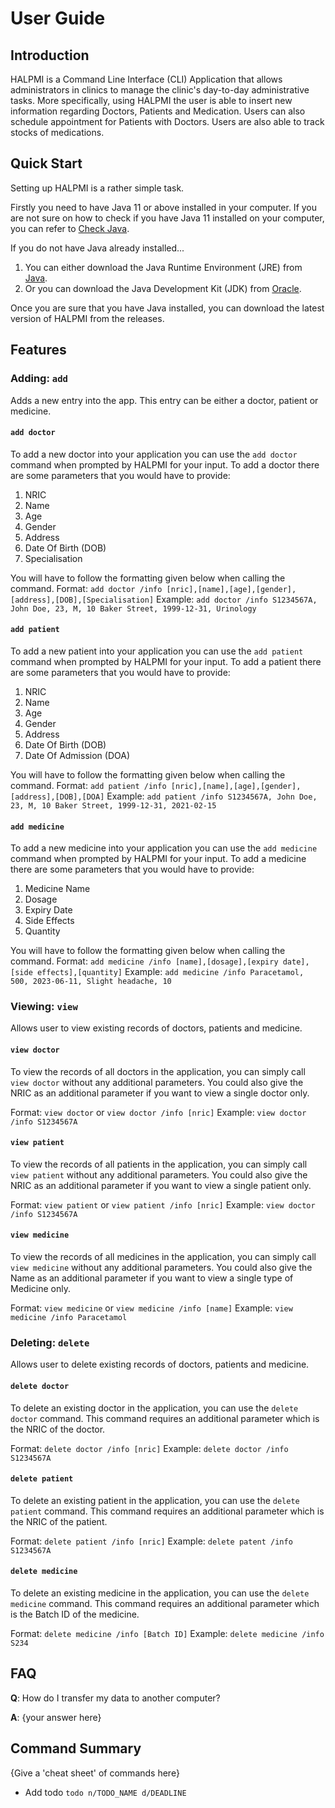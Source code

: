 # User Guide

## Introduction

HALPMI is a Command Line Interface (CLI) Application that allows administrators in clinics to manage the clinic's day-to-day
administrative tasks. More specifically, using HALPMI the user is able to insert new information regarding Doctors, Patients
and Medication. Users can also schedule appointment for Patients with Doctors. Users are also able to track stocks of medications.

## Quick Start

Setting up HALPMI is a rather simple task.

Firstly you need to have Java 11 or above installed in your computer. If you are not sure on how to check if you have
Java 11 installed on your computer, you can refer to [Check Java](https://www.howtogeek.com/717330/how-to-check-your-java-version-on-windows-10/).

If you do not have Java already installed...
1. You can either download the Java Runtime Environment (JRE) from [Java](https://www.java.com/en/download/manual.jsp).
2. Or you can download the Java Development Kit (JDK) from [Oracle](https://www.oracle.com/java/technologies/downloads/).

Once you are sure that you have Java installed, you can download the latest version of HALPMI from the releases.

## Features 

### Adding: `add`
Adds a new entry into the app. This entry can be either a doctor, patient or medicine.

#### `add doctor`
To add a new doctor into your application you can use the `add doctor` command when prompted by HALPMI for your input.
To add a doctor there are some parameters that you would have to provide:
1. NRIC
2. Name
3. Age
4. Gender
5. Address
6. Date Of Birth (DOB)
7. Specialisation

You will have to follow the formatting given below when calling the command.
Format: `add doctor /info [nric],[name],[age],[gender],[address],[DOB],[Specialisation]`
Example: `add doctor /info S1234567A, John Doe, 23, M, 10 Baker Street, 1999-12-31, Urinology`

#### `add patient`
To add a new patient into your application you can use the `add patient` command when prompted by HALPMI for your input.
To add a patient there are some parameters that you would have to provide:
1. NRIC
2. Name
3. Age
4. Gender
5. Address
6. Date Of Birth (DOB)
7. Date Of Admission (DOA)

You will have to follow the formatting given below when calling the command.
Format: `add patient /info [nric],[name],[age],[gender],[address],[DOB],[DOA]`
Example: `add patient /info S1234567A, John Doe, 23, M, 10 Baker Street, 1999-12-31, 2021-02-15`

#### `add medicine`
To add a new medicine into your application you can use the `add medicine` command when prompted by HALPMI for your input.
To add a medicine there are some parameters that you would have to provide:
1. Medicine Name
2. Dosage
3. Expiry Date
4. Side Effects
5. Quantity

You will have to follow the formatting given below when calling the command.
Format: `add medicine /info [name],[dosage],[expiry date],[side effects],[quantity]`
Example: `add medicine /info Paracetamol, 500, 2023-06-11, Slight headache, 10`

### Viewing: `view`
Allows user to view existing records of doctors, patients and medicine.

#### `view doctor`
To view the records of all doctors in the application, you can simply call `view doctor` without any additional
parameters. You could also give the NRIC as an additional parameter if you want to view a single doctor only.

Format: `view doctor` or `view doctor /info [nric]`
Example: `view doctor /info S1234567A`

#### `view patient`
To view the records of all patients in the application, you can simply call `view patient` without any additional
parameters. You could also give the NRIC as an additional parameter if you want to view a single patient only.

Format: `view patient` or `view patient /info [nric]`
Example: `view doctor /info S1234567A`

#### `view medicine`
To view the records of all medicines in the application, you can simply call `view medicine` without any additional
parameters. You could also give the Name as an additional parameter if you want to view a single type of Medicine only.

Format: `view medicine` or `view medicine /info [name]`
Example: `view medicine /info Paracetamol`

### Deleting: `delete`
Allows user to delete existing records of doctors, patients and medicine.

#### `delete doctor`
To delete an existing doctor in the application, you can use the `delete doctor` command. This command requires an
additional parameter which is the NRIC of the doctor.

Format: `delete doctor /info [nric]`
Example: `delete doctor /info S1234567A`

#### `delete patient`
To delete an existing patient in the application, you can use the `delete patient` command. This command requires an
additional parameter which is the NRIC of the patient.

Format: `delete patient /info [nric]`
Example: `delete patent /info S1234567A`

#### `delete medicine`
To delete an existing medicine in the application, you can use the `delete medicine` command. This command requires an
additional parameter which is the Batch ID of the medicine.

Format: `delete medicine /info [Batch ID]`
Example: `delete medicine /info S234`

## FAQ

**Q**: How do I transfer my data to another computer? 

**A**: {your answer here}

## Command Summary

{Give a 'cheat sheet' of commands here}

* Add todo `todo n/TODO_NAME d/DEADLINE`
